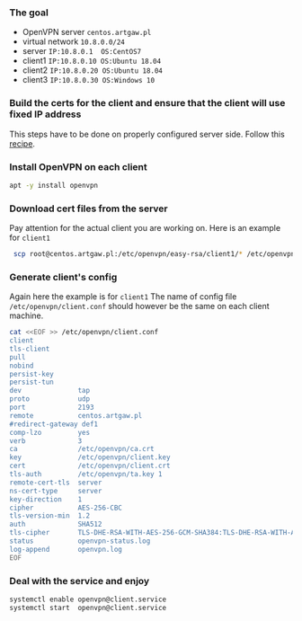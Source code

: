 ### The goal
* OpenVPN server  ```centos.artgaw.pl```
* virtual network ```10.8.0.0/24```
* server          ```IP:10.8.0.1  OS:CentOS7```
* client1         ```IP:10.8.0.10 OS:Ubuntu 18.04```
* client2         ```IP:10.8.0.20 OS:Ubuntu 18.04```
* client3         ```IP:10.8.0.30 OS:Windows 10```
### Build the certs for the client and ensure that the client will use fixed IP address
This steps have to be done on properly configured server side. Follow this [recipe]. 
### Install OpenVPN on each client
```bash
apt -y install openvpn
```
### Download cert files from the server
Pay attention for the actual client you are working on. Here is an example for ```client1```
```bash
 scp root@centos.artgaw.pl:/etc/openvpn/easy-rsa/client1/* /etc/openvpn/
```
### Generate client's config
Again here the example is for ```client1``` The name of config file ```/etc/openvpn/client.conf``` should however be the same on each client machine.
```bash
cat <<EOF >> /etc/openvpn/client.conf
client
tls-client
pull
nobind
persist-key
persist-tun
dev              tap
proto            udp
port             2193
remote           centos.artgaw.pl
#redirect-gateway def1
comp-lzo         yes
verb             3
ca               /etc/openvpn/ca.crt
key              /etc/openvpn/client.key
cert             /etc/openvpn/client.crt
tls-auth         /etc/openvpn/ta.key 1
remote-cert-tls  server
ns-cert-type     server
key-direction    1
cipher           AES-256-CBC
tls-version-min  1.2
auth             SHA512
tls-cipher       TLS-DHE-RSA-WITH-AES-256-GCM-SHA384:TLS-DHE-RSA-WITH-AES-256-CBC-SHA256:TLS-DHE-RSA-WITH-AES-128-GCM-SHA256:TLS-DHE-RSA-WITH-AES-128-CBC-SHA256
status           openvpn-status.log
log-append       openvpn.log
EOF
```
### Deal with the service and enjoy
```bash
systemctl enable openvpn@client.service
systemctl start  openvpn@client.service
```
[recipe]: <https://github.com/gitarte/OpenVPN/blob/master/configure-server.md>
